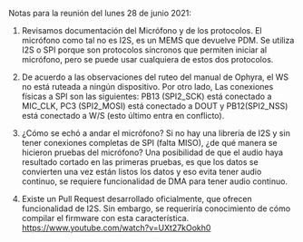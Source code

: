 Notas para la reunión del lunes 28 de junio 2021: 

1. Revisamos documentación del Micrófono y de los protocolos. El micrófono como tal no es I2S, es un MEMS que devuelve PDM. Se utiliza I2S o SPI porque son protocolos síncronos que permiten iniciar al micrófono, pero se puede usar cualquiera de estos dos protocolos. 

2. De acuerdo a las observaciones del ruteo del manual de Ophyra, el WS no está ruteada a ningún dispositivo. Por otro lado, Las conexiones físicas a SPI son las siguientes: PB13 (SPI2_SCK) está conectado a MIC_CLK, PC3 (SPI2_MOSI) está conectado a DOUT y PB12(SPI2_NSS) está conectado a W/S (esto último entra en conflicto).

3. ¿Cómo se echó a andar el micrófono? Si no hay una librería de I2S y sin tener conexiones completas de SPI (falta MISO), ¿de qué manera se hicieron pruebas del micrófono? Una posibilidad de que el audio haya resultado cortado en las primeras pruebas, es que los datos se convierten una vez están listos los datos y eso evita tener audio continuo, se requiere funcionalidad de DMA para tener audio continuo. 

4. Existe un Pull Request desarrollado oficialmente, que ofrecen funcionalidad de I2S. Sin embargo, se requeriría conocimiento de cómo compilar el firmware con esta característica. https://www.youtube.com/watch?v=UXt27kOokh0